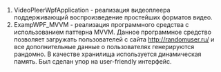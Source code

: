 1. VideoPleerWpfApplication - реализация видеоплеера поддерживающий воспроизведение простейших форматов видео.
2. ExampWPF_MVVM - реализация программного средства с использованием паттерна MVVM. Данное программное средство позволяет загружать пользователей с сайта http://randomuser.ru/ и все дополнительные данные о пользователях генерируются рандомно. В качестве хранилища используется динамическая память. Был сделан упор на user-friendly интерфейс.
